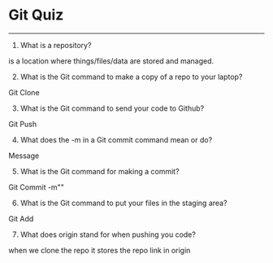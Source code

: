 # Git Quiz



---

1. What is a repository?

<!-- Write your answer under here --> is a location where things/files/data are stored and managed.

2. What is the Git command to make a copy of a repo to your laptop?

<!-- Write your answer under here --> Git Clone 

3. What is the Git command to send your code to Github?

<!-- Write your answer under here -->Git Push

4. What does the -m in a Git commit command mean or do?

<!-- Write your answer here -->Message

5. What is the Git command for making a commit?

<!-- Write your answer here -->Git Commit -m""

6. What is the Git command to put your files in the staging area?

<!-- Write your answer here -->Git Add

7. What does origin stand for when pushing you code?

<!-- Write your answer here -->when we clone the repo it stores the repo link in origin

